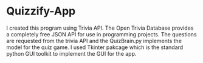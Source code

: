 # Quizzify-App

I created this program using Trivia API.
The Open Trivia Database provides a completely free JSON API for use in programming projects.
The questions are requested from the trivia API and the QuizBrain.py implements the model for the quiz game.
I used Tkinter pakcage which is the standard python GUI toolkit to implement the GUI for the app.
